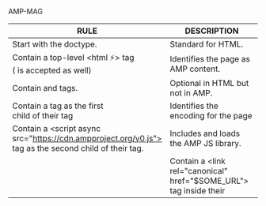 AMP-MAG

|RULE                                                     	                      | DESCRIPTION                     	|
|-------------------------------------------------------------------------------------|----------------------------------------	|
| Start with the <!doctype html> doctype.                                             |  Standard for HTML.  	                | 
| Contain a top-level <html ⚡> tag <br />(<html amp> is accepted as well)            |  Identifies the page as AMP content.    |
| Contain <head> and <body> tags.                                                     | Optional in HTML but not in AMP.        |
| Contain a <meta charset="utf-8"> tag as the first<br />child of their <head> tag    | Identifies the encoding for the page    |
| Contain a <script async <br>src="https://cdn.ampproject.org/v0.js"><br></script> tag as the second child of their <head> tag.   | Includes and loads the AMP JS library.    |
	|Contain a <link rel="canonical" <br>href="$SOME_URL"> tag inside their <head>  | Points to the regular HTML version of the AMP <br> | HTML document or to itself if no such HTML <br>version exists. Learn more in Make Your Page Discoverable.|

  
  
  
<br /><br /><br /><br /><br /><br />
  

  
  <style amp-boilerplate>body {
	-webkit-animation: -amp-start 8s steps(1, end) 0s 1 normal both;
	-moz-animation: -amp-start 8s steps(1, end) 0s 1 normal both;
	-ms-animation: -amp-start 8s steps(1, end) 0s 1 normal both;
	animation: -amp-start 8s steps(1, end) 0s 1 normal both
}

@-webkit-keyframes -amp-start {
	from {
		visibility: hidden
	}
	to {
		visibility: visible
	}
}

@-moz-keyframes -amp-start {
	from {
		visibility: hidden
	}
	to {
		visibility: visible
	}
}

@-ms-keyframes -amp-start {
	from {
		visibility: hidden
	}
	to {
		visibility: visible
	}
}

@-o-keyframes -amp-start {
	from {
		visibility: hidden
	}
	to {
		visibility: visible
	}
}

@keyframes -amp-start {
	from {
		visibility: hidden
	}
	to {
		visibility: visible
	}
}

</style>
<noscript>
  <style amp-boilerplate>body {
	-webkit-animation: none;
	-moz-animation: none;
	-ms-animation: none;
	animation: none
}
</style>
</noscript>

